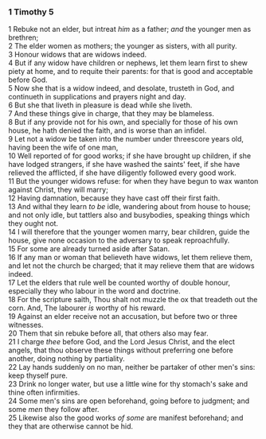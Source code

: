 ### 1 Timothy 5

1 Rebuke not an elder, but intreat *him* as a father; *and* the younger men as brethren;  
2 The elder women as mothers; the younger as sisters, with all purity.  
3 Honour widows that are widows indeed.  
4 But if any widow have children or nephews, let them learn first to shew piety at home, and to requite their parents: for that is good and acceptable before God.  
5 Now she that is a widow indeed, and desolate, trusteth in God, and continueth in supplications and prayers night and day.  
6 But she that liveth in pleasure is dead while she liveth.  
7 And these things give in charge, that they may be blameless.  
8 But if any provide not for his own, and specially for those of his own house, he hath denied the faith, and is worse than an infidel.  
9 Let not a widow be taken into the number under threescore years old, having been the wife of one man,  
10 Well reported of for good works; if she have brought up children, if she have lodged strangers, if she have washed the saints' feet, if she have relieved the afflicted, if she have diligently followed every good work.  
11 But the younger widows refuse: for when they have begun to wax wanton against Christ, they will marry;  
12 Having damnation, because they have cast off their first faith.  
13 And withal they learn *to be* idle, wandering about from house to house; and not only idle, but tattlers also and busybodies, speaking things which they ought not.  
14 I will therefore that the younger women marry, bear children, guide the house, give none occasion to the adversary to speak reproachfully.  
15 For some are already turned aside after Satan.  
16 If any man or woman that believeth have widows, let them relieve them, and let not the church be charged; that it may relieve them that are widows indeed.  
17 Let the elders that rule well be counted worthy of double honour, especially they who labour in the word and doctrine.  
18 For the scripture saith, Thou shalt not muzzle the ox that treadeth out the corn. And, The labourer *is* worthy of his reward.  
19 Against an elder receive not an accusation, but before two or three witnesses.  
20 Them that sin rebuke before all, that others also may fear.  
21 I charge *thee* before God, and the Lord Jesus Christ, and the elect angels, that thou observe these things without preferring one before another, doing nothing by partiality.  
22 Lay hands suddenly on no man, neither be partaker of other men's sins: keep thyself pure.  
23 Drink no longer water, but use a little wine for thy stomach's sake and thine often infirmities.  
24 Some men's sins are open beforehand, going before to judgment; and some *men* they follow after.  
25 Likewise also the good works *of some* are manifest beforehand; and they that are otherwise cannot be hid.  
